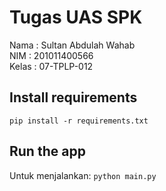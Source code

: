 # Tugas UAS SPK
Nama : Sultan Abdulah Wahab <br>
NIM : 201011400566 <br>
Kelas : 07-TPLP-012 <br>

## Install requirements
```pip install -r requirements.txt```

## Run the app
Untuk menjalankan:
```python main.py```
